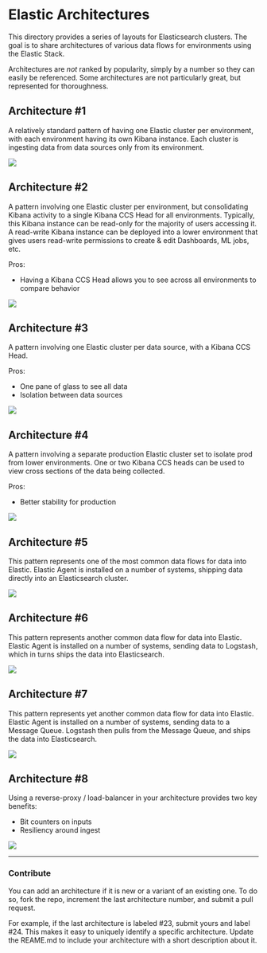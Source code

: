 # Elastic Architectures

This directory provides a series of layouts for Elasticsearch clusters.  The goal is to share architectures of various data flows for environments using the Elastic Stack.

Architectures are *not* ranked by popularity, simply by a number so they can easily be referenced.  Some architectures are not particularly great, but represented for thoroughness.

## Architecture #1

A relatively standard pattern of having one Elastic cluster per environment, with each environment having its own Kibana instance.  Each cluster is ingesting data from data sources only from its environment.

![](images/architecture-1.png)

## Architecture #2

A pattern involving one Elastic cluster per environment, but consolidating Kibana activity to a single Kibana CCS Head for all environments.  Typically, this Kibana instance can be read-only for the majority of users accessing it.  A read-write Kibana instance can be deployed into a lower environment that gives users read-write permissions to create & edit Dashboards, ML jobs, etc.

Pros:

- Having a Kibana CCS Head allows you to see across all environments to compare behavior

![](images/architecture-2.png)

## Architecture #3

A pattern involving one Elastic cluster per data source, with a Kibana CCS Head.

Pros:

- One pane of glass to see all data
- Isolation between data sources

![](images/architecture-3.png)

## Architecture #4

A pattern involving a separate production Elastic cluster set to isolate prod from lower environments.  One or two Kibana CCS heads can be used to view cross sections of the data being collected.

Pros:

- Better stability for production

![](images/architecture-4.png)

## Architecture #5

This pattern represents one of the most common data flows for data into Elastic.  Elastic Agent is installed on a number of systems, shipping data directly into an Elasticsearch cluster.

![](images/architecture-5.png)

## Architecture #6

This pattern represents another common data flow for data into Elastic.  Elastic Agent is installed on a number of systems, sending data to Logstash, which in turns ships the data into Elasticsearch.

![](images/architecture-6.png)

## Architecture #7

This pattern represents yet another common data flow for data into Elastic.  Elastic Agent is installed on a number of systems, sending data to a Message Queue.  Logstash then pulls from the Message Queue, and ships the data into Elasticsearch.

![](images/architecture-7.png)

## Architecture #8

Using a reverse-proxy / load-balancer in your architecture provides two key benefits:

- Bit counters on inputs
- Resiliency around ingest

![](images/architecture-8.png)

------

### Contribute

You can add an architecture if it is new or a variant of an existing one.  To do so, fork the repo, increment the last architecture number, and submit a pull request.

For example, if the last architecture is labeled #23, submit yours and label #24.  This makes it easy to uniquely identify a specific architecture.  Update the REAME.md to include your architecture with a short description about it.
 